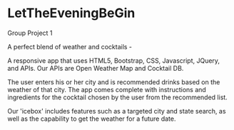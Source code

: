 # LetTheEveningBeGin
Group Project 1

A perfect blend of weather and cocktails -

A responsive app that uses HTML5, Bootstrap, CSS, Javascript, JQuery, and APIs.
  Our APIs are Open Weather Map and Cocktail DB.

The user enters his or her city and is recommended drinks based on the weather of that city. 
The app comes complete with instructions and ingredients for the cocktail chosen by the user from the recommended list.

Our 'icebox' includes features such as a targeted city and state search, as well as the capability to get the weather for a future date.
